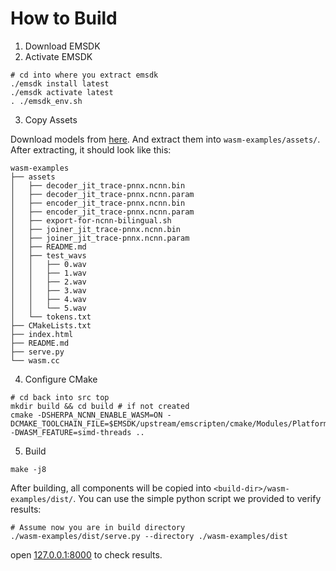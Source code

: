 # How to Build

1. Download EMSDK
2. Activate EMSDK 

```
# cd into where you extract emsdk 
./emsdk install latest
./emsdk activate latest
. ./emsdk_env.sh
```

3. Copy Assets

Download models from [here](https://k2-fsa.github.io/sherpa/ncnn/pretrained_models/zipformer-transucer-models.html#marcoyang-sherpa-ncnn-streaming-zipformer-zh-14m-2023-02-23-chinese). And extract them into `wasm-examples/assets/`. After extracting, it should look like this:

```
wasm-examples
├── assets
│   ├── decoder_jit_trace-pnnx.ncnn.bin
│   ├── decoder_jit_trace-pnnx.ncnn.param
│   ├── encoder_jit_trace-pnnx.ncnn.bin
│   ├── encoder_jit_trace-pnnx.ncnn.param
│   ├── export-for-ncnn-bilingual.sh
│   ├── joiner_jit_trace-pnnx.ncnn.bin
│   ├── joiner_jit_trace-pnnx.ncnn.param
│   ├── README.md
│   ├── test_wavs
│   │   ├── 0.wav
│   │   ├── 1.wav
│   │   ├── 2.wav
│   │   ├── 3.wav
│   │   ├── 4.wav
│   │   └── 5.wav
│   └── tokens.txt
├── CMakeLists.txt
├── index.html
├── README.md
├── serve.py
└── wasm.cc
```

4. Configure CMake 

```
# cd back into src top
mkdir build && cd build # if not created 
cmake -DSHERPA_NCNN_ENABLE_WASM=ON -DCMAKE_TOOLCHAIN_FILE=$EMSDK/upstream/emscripten/cmake/Modules/Platform/Emscripten.cmake -DWASM_FEATURE=simd-threads ..
```

5. Build 

```
make -j8
```

After building, all components will be copied into `<build-dir>/wasm-examples/dist/`. You can use the simple python script we provided to verify results:

```
# Assume now you are in build directory
./wasm-examples/dist/serve.py --directory ./wasm-examples/dist
```

open [127.0.0.1:8000](http://127.0.0.1:8000) to check results.

